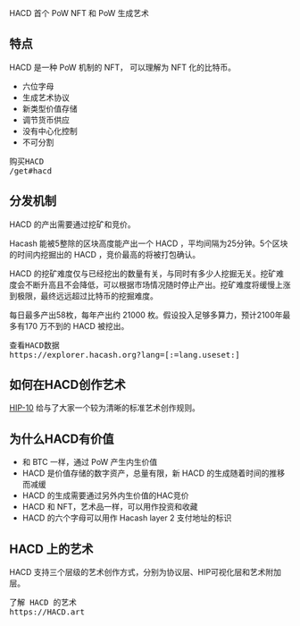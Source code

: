 HACD
首个 PoW NFT 和 PoW 生成艺术



## 特点 

HACD 是一种 PoW 机制的 NFT， 可以理解为 NFT 化的比特币。

- 六位字母
- 生成艺术协议
- 新类型价值存储
- 调节货币供应
- 没有中心化控制
- 不可分割
  
  
<pre class="links">
购买HACD
/get#hacd
</pre>

## 分发机制

HACD 的产出需要通过挖矿和竞价。

Hacash 能被5整除的区块高度能产出一个 HACD ，平均间隔为25分钟。5个区块的时间内挖掘出的 HACD ，竞价最高的将被打包确认。

HACD 的挖矿难度仅与已经挖出的数量有关，与同时有多少人挖掘无关。挖矿难度会不断升高且不会降低，可以根据市场情况随时停止产出。挖矿难度将缓慢上涨到极限，最终远远超过比特币的挖掘难度。

每日最多产出58枚，每年产出约 21000 枚。假设投入足够多算力，预计2100年最多有170 万不到的 HACD 被挖出。
  
<pre class="links">
查看HACD数据
https://explorer.hacash.org?lang=[:=lang.useset:]
</pre>


<a name="hip"></a>

<!-- ## HACD的艺术作品 -->

<a name="art"></a>

## 如何在HACD创作艺术

[HIP-10](https://github.com/hacash/doc/blob/main/HIP/diamond/PoW_Art_Standard.mediawiki) 给与了大家一个较为清晰的标准艺术创作规则。

## 为什么HACD有价值

- 和 BTC 一样，通过 PoW 产生内生价值
- HACD 是价值存储的数字资产，总量有限，新 HACD 的生成随着时间的推移而减缓
- HACD 的生成需要通过另外内生价值的HAC竞价
- HACD 和 NFT，艺术品一样，可以用作投资和收藏
- HACD 的六个字母可以用作 Hacash layer 2 支付地址的标识

<!-- ## 挖矿难度曲线

BTC的挖矿难度平均为2周进行一次调整。而HACD的挖矿难度只会不断升高，在XXXX会跃升。  -->

<!-- ## CryptoPunks，Ordinals和HACD的比较

## HACD 是 Hacash 的货币和NFT -->

## HACD 上的艺术

HACD 支持三个层级的艺术创作方式，分别为协议层、HIP可视化层和艺术附加层。

<pre class="links">
了解 HACD 的艺术
https://HACD.art
</pre>
